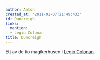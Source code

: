 ```yaml
---
author: Anton
created_at: '2011-01-07T21:49:43Z'
id: Duncreigh
links:
  mention:
  - Legio Colonan
title: Duncreigh
---
```


Ett av de tio magikerhusen i [Legio Colonan].

  [Legio Colonan]: Legio_Colonan
